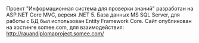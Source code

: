 Проект "Информационная система для проверки знаний" разработан на ASP.NET Core MVC, версия .NET 5.
База данных MS SQL Server, для работы с БД был использован Entity Framework Core.
Сайт опубликован на хостинге somee.com, для взаимодействия: http://rauandiplomaproject.somee.com/
